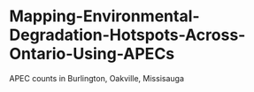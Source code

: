 # Mapping-Environmental-Degradation-Hotspots-Across-Ontario-Using-APECs
APEC counts in Burlington, Oakville, Missisauga
